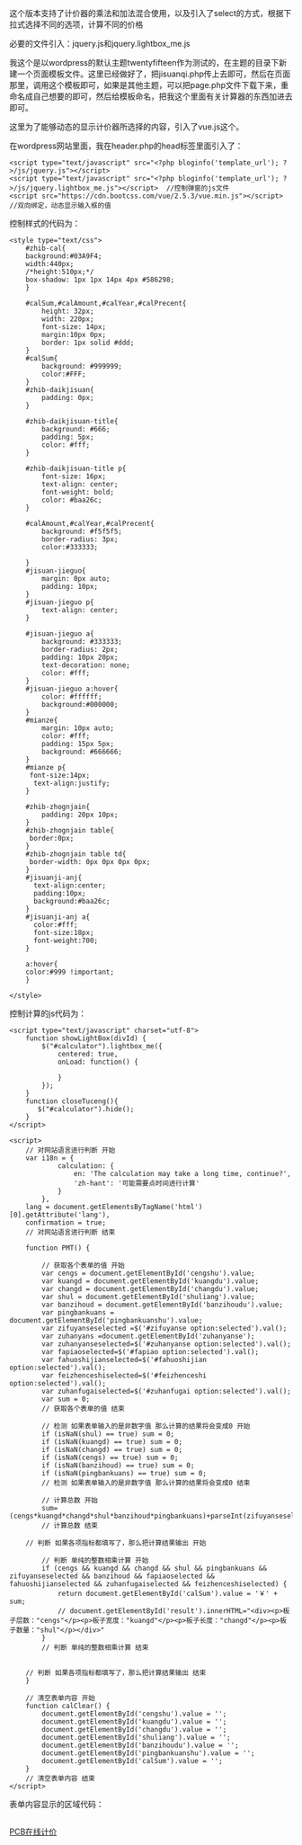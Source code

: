 这个版本支持了计价器的乘法和加法混合使用，以及引入了select的方式，根据下拉式选择不同的选项，计算不同的价格

必要的文件引入：jquery.js和jquery.lightbox_me.js

我这个是以wordpress的默认主题twentyfifteen作为测试的，在主题的目录下新建一个页面模板文件。这里已经做好了，把jisuanqi.php传上去即可，然后在页面那里，调用这个模板即可，如果是其他主题，可以把page.php文件下载下来，重命名成自己想要的即可，然后给模板命名，把我这个里面有关计算器的东西加进去即可。

这里为了能够动态的显示计价器所选择的内容，引入了vue.js这个。

在wordpress网站里面，我在header.php的head标签里面引入了：

	<script type="text/javascript" src="<?php bloginfo('template_url'); ?>/js/jquery.js"></script>
	<script type="text/javascript" src="<?php bloginfo('template_url'); ?>/js/jquery.lightbox_me.js"></script>  //控制弹窗的js文件
	<script src="https://cdn.bootcss.com/vue/2.5.3/vue.min.js"></script>  //双向绑定，动态显示输入框的值

控制样式的代码为：

	<style type="text/css">
	    #zhib-cal{
	    background:#03A9F4;
	    width:440px;
	    /*height:510px;*/
	    box-shadow: 1px 1px 14px 4px #586298;
	    }
	
	    #calSum,#calAmount,#calYear,#calPrecent{
	        height: 32px;
	        width: 220px;
	        font-size: 14px;
	        margin:10px 0px;
	        border: 1px solid #ddd;
	    }
	    #calSum{
	        background: #999999;
	        color:#FFF;
	    }
	    #zhib-daikjisuan{
	        padding: 0px;
	    }
	
	    #zhib-daikjisuan-title{
	        background: #666;
	        padding: 5px;
	        color: #fff;
	    }
	
	    #zhib-daikjisuan-title p{
	        font-size: 16px;
	        text-align: center;
	        font-weight: bold;
	        color: #baa26c;
	    }
	
	    #calAmount,#calYear,#calPrecent{
	        background: #f5f5f5;
	        border-radius: 3px;
	        color:#333333;
	
	    }
	    #jisuan-jieguo{
	        margin: 0px auto;
	        padding: 10px;
	    }
	    #jisuan-jieguo p{
	        text-align: center;
	    }
	
	    #jisuan-jieguo a{
	        background: #333333;
	        border-radius: 2px;
	        padding: 10px 20px;
	        text-decoration: none;
	        color: #fff;
	    }
	    #jisuan-jieguo a:hover{
	        color: #ffffff;
	        background:#000000;
	    }
	    #mianze{
	        margin: 10px auto;
	        color: #fff;
	        padding: 15px 5px;
	        background: #666666;
	    }
	    #mianze p{
	     font-size:14px;
	      text-align:justify;
	    }
	
	    #zhib-zhognjain{
	        padding: 20px 10px;
	    }
	    #zhib-zhognjain table{
	     border:0px;
	    }
	    #zhib-zhognjain table td{
	     border-width: 0px 0px 0px 0px;
	    }
	    #jisuanji-anj{
	      text-align:center;
	      padding:10px;
	      background:#baa26c;
	    }
	    #jisuanji-anj a{
	      color:#fff;
	      font-size:18px;
	      font-weight:700;
	    }
	
	    a:hover{
	    color:#999 !important;
	    }
	
	</style>

控制计算的js代码为：

	<script type="text/javascript" charset="utf-8">
	    function showLightBox(divId) {
	        $("#calculator").lightbox_me({
	            centered: true,
	            onLoad: function() {
	
	            }
	        });
	    }
	    function closeTuceng(){
	       $("#calculator").hide();
	    }
	</script>
	
	<script>
		// 对网站语言进行判断 开始
	    var i18n = {
	            calculation: {
	                en: 'The calculation may take a long time, continue?',
	                'zh-hant': '可能需要点时间进行计算'
	            }
	        },
	    lang = document.getElementsByTagName('html')[0].getAttribute('lang'),
	    confirmation = true;
		// 对网站语言进行判断 结束
	
	    function PMT() {
	
			// 获取各个表单的值 开始
	        var cengs = document.getElementById('cengshu').value;
	        var kuangd = document.getElementById('kuangdu').value;
	        var changd = document.getElementById('changdu').value;
	        var shul = document.getElementById('shuliang').value;
	        var banzihoud = document.getElementById('banzihoudu').value;
	        var pingbankuans = document.getElementById('pingbankuanshu').value;
	        var zifuyanseselected =$('#zifuyanse option:selected').val();
	        var zuhanyans =document.getElementById('zuhanyanse');
	        var zuhanyanseselected=$('#zuhanyanse option:selected').val();
	        var fapiaoselected=$('#fapiao option:selected').val();
	        var fahuoshijianselected=$('#fahuoshijian option:selected').val();
	        var feizhenceshiselected=$('#feizhenceshi option:selected').val();
	        var zuhanfugaiselected=$('#zuhanfugai option:selected').val();
	        var sum = 0;
	        // 获取各个表单的值 结束
	
			// 检测 如果表单输入的是非数字值 那么计算的结果将会变成0 开始
	        if (isNaN(shul) == true) sum = 0;
	        if (isNaN(kuangd) == true) sum = 0;
	        if (isNaN(changd) == true) sum = 0;
	        if (isNaN(cengs) == true) sum = 0;
	        if (isNaN(banzihoud) == true) sum = 0;
	        if (isNaN(pingbankuans) == true) sum = 0;
	        // 检测 如果表单输入的是非数字值 那么计算的结果将会变成0 结束
	
	        // 计算总数 开始
	        sum=(cengs*kuangd*changd*shul*banzihoud*pingbankuans)+parseInt(zifuyanseselected)+parseInt(zuhanyanseselected)+parseInt(fapiaoselected)+parseInt(fahuoshijianselected)+parseInt(zuhanfugaiselected)+parseInt(feizhenceshiselected);
	        // 计算总数 结束
	
	    // 判断 如果各项指标都填写了，那么把计算结果输出 开始
	
			// 判断 单纯的整数相乘计算 开始
			if (cengs && kuangd && changd && shul && pingbankuans && zifuyanseselected && banzihoud && fapiaoselected && fahuoshijianselected && zuhanfugaiselected && feizhenceshiselected) {
	            return document.getElementById('calSum').value = '￥' + sum;
	            // document.getElementById('result').innerHTML="<div><p>板子层数："cengs"</p><p>板子宽度："kuangd"</p><p>板子长度："changd"</p><p>板子数量："shul"</p></div>"
	        }
	        // 判断 单纯的整数相乘计算 结束
	
	
	    // 判断 如果各项指标都填写了，那么把计算结果输出 结束
	    }
	
	    // 清空表单内容 开始
	    function calClear() {
	        document.getElementById('cengshu').value = '';
	        document.getElementById('kuangdu').value = '';
	        document.getElementById('changdu').value = '';
	        document.getElementById('shuliang').value = '';
	        document.getElementById('banzihoudu').value = '';
			document.getElementById('pingbankuanshu').value = '';
	        document.getElementById('calSum').value = '';
	    }
	    // 清空表单内容 结束
	</script>

表单内容显示的区域代码：

<div id="jisuanji-anj">
        <a class="buttons" href="javascript:;" onclick="showLightBox(&#39;calculator&#39;);">
            <div style="padding:15px 0;">PCB在线计价</div>
        </a>
    </div>
    <div id="calculator" class="lightBox" style="left: 50%; margin-left: -170.5px; z-index: 1002; position: fixed; top: 40%; margin-top: -60px; display: none;">
        <div id="zhib-cal">

            <div id="zhib-daikjisuan">

                <div id="zhib-daikjisuan-title">
                    <p>PCB在线计价</p>
                </div>
                <div id="zhib-zhognjain">
                    <table>
                    	<tr>
                            <td>
                                板子层数
                            </td>
                            <td>
                                <input type="text" id="cengshu" v-model="picked" onchange="PMT();" placeholder="cm">
                            </td>
                            <td>
                                板子宽度
                            </td>
                            <td>
                                <input type="text" id="kuangdu" v-model="kuang" onchange="PMT();" placeholder="cm">
                            </td>
                        </tr>
                        <tr>
                            <td>
                                板子长度
                            </td>
                            <td>
                                <input type="text" id="changdu" v-model="chang" onchange="PMT();" placeholder="cm">
                            </td>
                            <td>
                                板子数量
                            </td>
                            <td>
                                <input type="text" id="shuliang" v-model="shuliangss" onchange="PMT();" placeholder="填写整数">
                            </td>
                        </tr>
                        <tr>
                            <td>
                                板子厚度
                            </td>
                            <td>
                                <input type="text" id="banzihoudu" v-model="banhoudu" onchange="PMT();" placeholder="cm">
                            </td>
                            <td>
                                拼版款数
                            </td>
                            <td>
                                <input type="text" id="pingbankuanshu" v-model="pingbanks" onchange="PMT();" placeholder="填写整数">
                            </td>
                        </tr>
						<tr>
                            <td>
                                字符颜色
                            </td>
                            <td>
                                <select id="zifuyanse" v-model="zifuys">
                                    <option value="20" onchange="PMT();">白色</option>
                                    <option value="50" onchange="PMT();">红色</option>
                                </select>
                            </td>
                            <td>
                                阻焊颜色
                            </td>
                            <td>
                            	<select id="zuhanyanse" v-model="zuhanys">
                            		<option value="20" onchange="PMT();">白色</option>
                            		<option value="40" onchange="PMT();">蓝色</option>
                            		<option value="30" onchange="PMT();">红色</option>
                            		<option value="70" onchange="PMT();">紫色</option>
                            	</select>
                            </td>
                        </tr>
                        <tr>
                            <td>
                                需要发票？
                            </td>
                            <td>
                                <select id="fapiao" v-model="selected">
                                    <option value="15" onchange="PMT();">需要</option>
                                    <option value="0" onchange="PMT();">不需要</option>
                                </select>
                            </td>
                            <td>
                                发货时间
                            </td>
                            <td>
                                <select id="fahuoshijian" v-model="fahuo">
                                    <option value="0" onchange="PMT();">正常2-3天(样板)</option>
                                    <option value="15" onchange="PMT();">样板48小时加急</option>
                                    <option value="20" onchange="PMT();">正常3-4天(样板)</option>
                                    <option value="25" onchange="PMT();">样板24小时加急</option>
                                </select>
                            </td>
                        </tr>
                        <tr>
                            <td>
                                阻焊覆盖
                            </td>
                            <td>
                                <select id="zuhanfugai" v-model="zuhanfg">
                                    <option value="35" onchange="PMT();">过孔盖油</option>
                                    <option value="45" onchange="PMT();">过孔开窗</option>
                                </select>
                            </td>
                            <td>
                                飞针测试
                            </td>
                            <td>
                                <select id="feizhenceshi" v-model="feizhen">
                                    <!-- <option value="0" onchange="PMT();">全部测试(免费)</option> -->
                                    <option v-for="option in options" v-bind:value="option.value" onchange="PMT();">
                                    {{ option.text }}
                                    </option>
                                </select>
                            </td>
                        </tr>
                        <tr>
                            <td>
                                总价格
                            </td>
                            <td>
                                <input type="text" id="calSum" value="￥ " readonly="">
                            </td>
                        </tr>
                    </table>
                    <div id="jieg">
                        <div>
                            订单明细：
                        </div>
                    </div>

                  <span>板子层数: {{ picked }}</span>&nbsp;&nbsp;<span>板子宽度: {{ kuang }}</span>&nbsp;&nbsp;<span>板子宽度: {{ chang }}</span>&nbsp;&nbsp;<span>板子数量: {{ shuliangss }}</span><br>
                  <span>板子厚度: {{ banhoudu }}</span>&nbsp;&nbsp;<span>拼版款数: {{ pingbanks }}</span>&nbsp;&nbsp;<span>字符颜色: {{ zifuys }}</span>&nbsp;&nbsp;<span>阻焊颜色: {{ zuhanys }}</span><br>
                  <span>需要发票？: {{ selected }}</span>&nbsp;&nbsp;<span>发货时间: {{ fahuo }}</span>&nbsp;&nbsp;<span>阻焊覆盖: {{ zuhanfg }}</span><br>
                  <span>飞针测试: {{ feizhen }}</span>
                    <script>
                        new Vue({
                          el: '#zhib-zhognjain',
                          data: {
                            picked : '2',
                            kuang : '',
                            chang : '',
                            shuliangss : '',
                            banhoudu : '',
                            pingbanks : '1',
                            zifuys : '',
                            zuhanys : '',
                            selected : '',
                            fahuo : '',
                            zuhanfg : '',
                            feizhen : '',
                            options: [
                              { text: '不测试', value: '0' },
                              { text: '全部测试(免费)', value: '15' }
                            ]
                          }
                        })
                    </script>


                </div>
                <div id="jisuan-jieguo">
                    <p>
                    <span><a href="javascript:;" onclick="PMT();">计算</a></span>
                    <span><a href="javascript:;" onclick="calClear();">清空</a></span>
                    <span><a href="#" class="button" onClick="closeTuceng()">关闭</a></span>
                    </p>
                </div>
                <div id="mianze">
                    <p>
                        版权归诺科帝科技有限公司所有。
                    </p>
                </div>
            </div>
        </div>
    </div>

随后，做了另外一个版本，不用以弹窗的形式展示出来，而是直接显示的方式，代码在文件page-jisuanqi-2.php里面，这个额外引用了bootstrap.min.css这个样式。采用这种方式的时候，记得把这个样式文件引入即可。